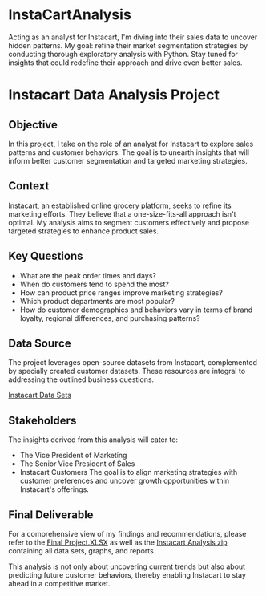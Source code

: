 # InstaCartAnalysis

Acting as an analyst for Instacart, I'm diving into their sales data to uncover hidden patterns. 
My goal: refine their market segmentation strategies by conducting thorough exploratory analysis with Python. Stay tuned for insights that could redefine their approach and drive even better sales.

# Instacart Data Analysis Project
## Objective

In this project, I take on the role of an analyst for Instacart to explore sales patterns and customer behaviors. The goal is to unearth insights that will inform better customer segmentation and targeted marketing strategies.

## Context

Instacart, an established online grocery platform, seeks to refine its marketing efforts. They believe that a one-size-fits-all approach isn't optimal. My analysis aims to segment customers effectively and propose targeted strategies to enhance product sales.

## Key Questions

- What are the peak order times and days?
- When do customers tend to spend the most?
- How can product price ranges improve marketing strategies?
- Which product departments are most popular?
- How do customer demographics and behaviors vary in terms of brand loyalty, regional differences, and purchasing patterns?
## Data Source

The project leverages open-source datasets from Instacart, complemented by specially created customer datasets. These resources are integral to addressing the outlined business questions.

[Instacart Data Sets](https://drive.google.com/file/d/1M3FjGx-1vJmQsaaHS9U7IQm9nMzrrkfP/view?usp=share_link)
## Stakeholders

The insights derived from this analysis will cater to:

- The Vice President of Marketing
- The Senior Vice President of Sales
- Instacart Customers
The goal is to align marketing strategies with customer preferences and uncover growth opportunities within Instacart's offerings.

## Final Deliverable

For a comprehensive view of my findings and recommendations, please refer to the [Final Project.XLSX](https://docs.google.com/spreadsheets/d/1lP-yk3SBTGCFOzTBK4DvgHIdPFTIktHp/edit?usp=share_link&ouid=117177868168752080465&rtpof=true&sd=true) as well as the [Instacart Analysis zip](https://drive.google.com/file/d/1do6VQ35yT6k6hMPX3Q6059Kt0HwPr4Rw/view?usp=share_link) containing all data sets, graphs, and reports.

This analysis is not only about uncovering current trends but also about predicting future customer behaviors, thereby enabling Instacart to stay ahead in a competitive market.
